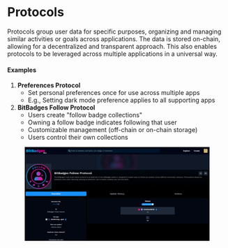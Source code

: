 # Protocols

Protocols group user data for specific purposes, organizing and managing similar activities or goals across applications. The data is stored on-chain, allowing for a decentralized and transparent approach. This also enables protocols to be leveraged across multiple applications in a universal way.

#### Examples

1. **Preferences Protocol**
   * Set personal preferences once for use across multiple apps
   * E.g., Setting dark mode preference applies to all supporting apps
2. **BitBadges Follow Protocol**
   * Users create "follow badge collections"
   * Owning a follow badge indicates following that user
   * Customizable management (off-chain or on-chain storage)
   * Users control their own collections

<figure><img src="../../.gitbook/assets/image (1) (1) (1).png" alt=""><figcaption></figcaption></figure>
